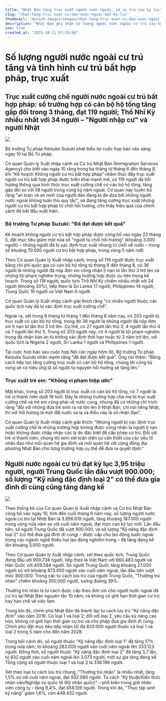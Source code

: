```yaml
---
title: "Nhật Bản tăng trục xuất người nước ngoài, số cư trú cao kỷ lục"
slug: "nhat-tang-truc-xuat-cu-dan-nuoc-ngoai-dat-ky-luc"
thumbnail: "data/6.images/images/nhat-tang-truc-xuat-cu-dan-nuoc-ngoai-dat-ky-luc.webp"
description: "Nhật Bản ghi nhận số lượng người nước ngoài cư trú cao kỷ lục 3,95 triệu người, trong khi số vụ trục xuất cưỡng chế người cư trú bất hợp pháp cũng tăng mạnh, đặc biệt là các trường hợp có hộ tống."
use: true
created_at: "2025-10-11 07:29:00"
---
```


# Số lượng người nước ngoài cư trú tăng và tình hình cư trú bất hợp pháp, trục xuất

## Trục xuất cưỡng chế người nước ngoài cư trú bất hợp pháp: số trường hợp có cán bộ hộ tống tăng gấp đôi trong 3 tháng, đạt 119 người; Thổ Nhĩ Kỳ nhiều nhất với 34 người – "Người nhập cư" và người Nhật

![](/images/20251011-00000019-san-000-1-view.webp)

Bộ trưởng Tư pháp Keisuke Suzuki phát biểu tại cuộc họp báo vào sáng ngày 10 tại Bộ Tư pháp.

Cơ quan Quản lý Xuất nhập cảnh và Cư trú Nhật Bản (Immigration Services Agency) cho biết vào ngày 10 rằng trong ba tháng từ tháng 6 đến tháng 8, khi "Kế hoạch Không người cư trú bất hợp pháp" nhằm thúc đẩy trục xuất người cư trú bất hợp pháp được triển khai mạnh mẽ, có 119 người đã hồi hương thông qua hình thức trục xuất cưỡng chế có cán bộ hộ tống, tăng gấp đôi so với 58 người trong cùng kỳ năm ngoái. Cơ quan này tuyên bố rằng "an toàn và an ninh của người dân đang bị đe dọa bởi những người nước ngoài không tuân thủ quy tắc", và đang tăng cường trục xuất những người cư trú bất hợp pháp từ chối hồi hương, cho thấy hiệu quả của chính sách đã bắt đầu xuất hiện.

### Bộ trưởng Tư pháp Suzuki: "Đã đạt được kết quả"

Kế hoạch không người cư trú bất hợp pháp được công bố vào ngày 23 tháng 5, đặt mục tiêu giảm một nửa số "người từ chối hồi hương" (khoảng 3.000 người) – những người đã bị xác định trục xuất nhưng từ chối về nước – trong số khoảng 70.000 người cư trú bất hợp pháp, trong vòng 5 năm rưỡi.

Theo Cơ quan Quản lý Xuất nhập cảnh, trong số 119 người được trục xuất bằng chi phí quốc gia có cán bộ hộ tống từ tháng 6 đến tháng 8, có 36 người là những người đã nộp đơn xin công nhận tị nạn từ lần thứ 3 trở lên và những tội phạm nghiêm trọng, những trường hợp được ưu tiên trong kế hoạch. Trong số 119 người, quốc tịch Thổ Nhĩ Kỳ chiếm nhiều nhất với 34 người (khoảng 30%), tiếp theo là Sri Lanka 17 người, Philippines 14 người, Trung Quốc 10 người và Việt Nam 6 người.

Cơ quan Quản lý Xuất nhập cảnh giải thích rằng "có nhiều người thuộc các quốc tịch này đã bị xác định trục xuất cưỡng chế".

Ngoài ra, xét trong 8 tháng từ tháng 1 đến tháng 8 năm nay, có 203 người bị trục xuất có cán bộ hộ tống, trong đó 38 người là những người đã nộp đơn xin tị nạn từ lần thứ 3 trở lên. Cụ thể, có 27 người lần thứ 3, 4 người lần thứ 4 và 7 người lần thứ 5. Trong số 203 người này, có 4 người là tội phạm nghiêm trọng đã nhận bản án tù không xác định thời hạn hoặc từ 3 năm trở lên, với quốc tịch là Nigeria 2 người, Sri Lanka 1 người và Philippines 1 người.

Tại cuộc họp báo sau cuộc họp Nội các ngày hôm đó, Bộ trưởng Tư pháp Keisuke Suzuki nhấn mạnh rằng "đã đạt được kết quả". Ông nói thêm: "Bằng cách tiếp tục tăng cường trục xuất có cán bộ hộ tống, chúng tôi cũng kỳ vọng sẽ có hiệu ứng là số người tự nguyện hồi hương sẽ tăng lên."

### Trục xuất trẻ em: "Không vi phạm hiệp ước"

Mặt khác, trong số 203 người bị trục xuất có cán bộ hộ tống, có 7 người là trẻ vị thành niên dưới 18 tuổi. Đây là những trường hợp cha mẹ bị trục xuất cưỡng chế và trẻ em cũng phải về nước cùng, nhưng đã có những chỉ trích rằng "đối với những đứa trẻ sinh ra và lớn lên ở Nhật Bản, chỉ nói tiếng Nhật, thì nơi hồi hương là một đất nước xa lạ và điều này là vô nhân đạo".

Cơ quan Quản lý Xuất nhập cảnh giải thích: "Những người bị xác định trục xuất cưỡng chế là những trường hợp không được công nhận là người tị nạn hoặc không được chấp nhận các lý do đặc biệt để cấp phép cư trú. Đối với trẻ vị thành niên, chúng tôi xem xét toàn diện sự cần thiết của các yếu tố nhân đạo như mối quan hệ gia đình và mối quan hệ với cộng đồng địa phương Nhật Bản cho từng trường hợp cụ thể để đưa ra quyết định."

## Người nước ngoài cư trú đạt kỷ lục 3,95 triệu người, người Trung Quốc lần đầu vượt 900.000; số lượng "Kỹ năng đặc định loại 2" có thể đưa gia đình đi cùng cũng tăng đáng kể

![](/images/20251011-00000015-san-000-1-view.webp)

Theo thống kê của Cơ quan Quản lý Xuất nhập cảnh và Cư trú Nhật Bản công bố vào ngày 10, tính đến cuối tháng 6 năm nay, số lượng người nước ngoài cư trú tại Nhật Bản là 3.956.619 người, tăng khoảng 187.000 người trong vòng nửa năm so với cuối năm ngoái, đạt mức cao kỷ lục mới. Lần đầu tiên, số người Trung Quốc đã vượt 900.000, và số lượng "Kỹ năng đặc định loại 2" (có thể đưa gia đình đi cùng) – được cấp cho lao động nước ngoài trong các ngành nghề thiếu hụt lao động nghiêm trọng – đã tăng đáng kể lên khoảng 3.000 người.

Theo Cơ quan Quản lý Xuất nhập cảnh, xét theo quốc tịch, Trung Quốc đứng đầu với 900.738 người, tiếp theo là Việt Nam với 660.483 người và Hàn Quốc với 409.584 người. Số người Trung Quốc tăng khoảng 27.000 người so với khoảng 873.000 người vào cuối năm ngoái, lần đầu tiên vượt mốc 900.000. Trong các tư cách lưu trú của người Trung Quốc, "Thường trú nhân" chiếm khoảng 350.000 người, tương đương 39%.

Thường trú nhân là tư cách được cấp theo đơn xin cho người nước ngoài đã cư trú tại Nhật Bản nguyên tắc 10 năm, và không có giới hạn thời gian cư trú hay hạn chế về việc làm.

Trong khi đó, chính phủ Nhật Bản đã thành lập tư cách lưu trú "Kỹ năng đặc định" vào năm 2019. Có loại 1 và loại 2; đối với loại 2, yêu cầu kỹ năng cao hơn, không có giới hạn thời gian cư trú và cho phép đưa gia đình đi cùng. Chính phủ đặt mục tiêu tiếp nhận tối đa 820.000 người thuộc cả loại 1 và loại 2 trong 5 năm cho đến năm 2028.

Trong bối cảnh đó, số người thuộc "Kỹ năng đặc định loại 1" đã tăng 17% trong nửa năm, từ khoảng 283.000 người vào cuối năm ngoái lên 333.123 người. Đồng thời, số người thuộc "Kỹ năng đặc định loại 2" đã tăng 3,7 lần, từ 832 người vào cuối năm ngoái lên 3.073 người, một sự gia tăng đáng kể. Tổng cộng số người thuộc loại 1 và loại 2 là 336.196 người.

Xét theo loại tư cách lưu trú chung, "Thường trú nhân" là nhiều nhất, tăng 1,5% so với cuối năm ngoái, đạt 932.090 người. Tư cách "Kỹ thuật/Kiến thức nhân văn/Nghiệp vụ quốc tế (Kỹ nhân quốc)" – phổ biến trong giới nhân viên công ty – tăng 9,4%, đạt 458.109 người. Trong khi đó, "Thực tập sinh kỹ năng" giảm 1,6%, còn 449.432 người.